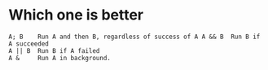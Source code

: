 # Which one is better

``` shell
A; B    Run A and then B, regardless of success of A A && B  Run B if A succeeded 
A || B  Run B if A failed 
A &     Run A in background.
```

